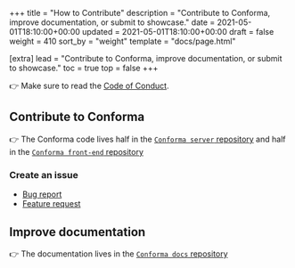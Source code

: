 +++
title = "How to Contribute"
description = "Contribute to Conforma, improve documentation, or submit to showcase."
date = 2021-05-01T18:10:00+00:00
updated = 2021-05-01T18:10:00+00:00
draft = false
weight = 410
sort_by = "weight"
template = "docs/page.html"

[extra]
lead = "Contribute to Conforma, improve documentation, or submit to showcase."
toc = true
top = false
+++

👉 Make sure to read the [Code of Conduct](../code-of-conduct/).

## Contribute to Conforma

👉 The Conforma code lives half in the [`Conforma server` repository](https://github.com/openmsupply/application-manager-server) and half in the [`Conforma front-end` repository](https://github.com/openmsupply/application-manager-web-app)

### Create an issue

- [Bug report](https://github.com/openmsupply/application-manager-server/issues/new)
- [Feature request](https://github.com/openmsupply/application-manager-server/issues/new)

## Improve documentation

👉 The documentation lives in the [`Conforma docs` repository](https://github.com/openmsupply/conforma-docs)
